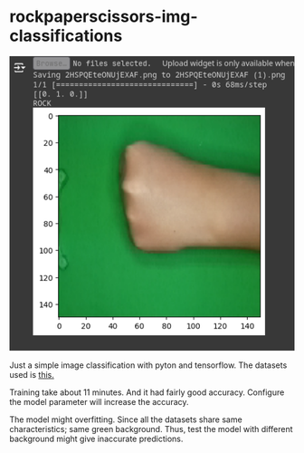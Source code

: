 # rockpaperscissors-img-classifications  

![Tux, example](/screenshot/example.png)  

Just a simple image classification with pyton and tensorflow. The datasets used is [this.](https://www.kaggle.com/datasets/drgfreeman/rockpaperscissors)  

Training take about 11 minutes. And it had fairly good accuracy. Configure the model parameter will increase the accuracy.  

The model might overfitting. Since all the datasets share same characteristics; same green background. Thus, test the model with different background might give inaccurate predictions.
